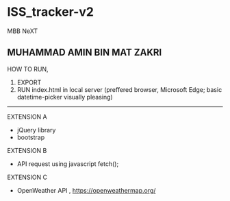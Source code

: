 # ISS_tracker-v2
 MBB NeXT

MUHAMMAD AMIN BIN MAT ZAKRI
-------------------------------------------------------------------------------------------------

HOW TO RUN,
1. EXPORT 
2. RUN index.html in local server (preffered browser, Microsoft Edge; basic datetime-picker visually pleasing)

-------------------------------------------------------------------------------------------------

EXTENSION A 
- jQuery library
- bootstrap

EXTENSION B
- API request using javascript fetch();

EXTENSION C
- OpenWeather API , https://openweathermap.org/
